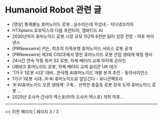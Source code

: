 # Humanoid Robot 관련 글

- [영상] 통제불능 휴머노이드 로봇…실수라는데 무섭네 - 지디넷코리아
- HTXplains 로보틱스의 다음 프런티어, 엠바디드 AI
- 2030년까지 휴머노이드 로봇 시장 규모 152억 6천만 달러 성장 전망 - 야후 파이낸스
- [PRNewswire] 키논, 최초의 이족보행 휴머노이드 서비스 로봇 공개
- [PRNewswire] 제3회 CISCE에서 열린 휴머노이드 로봇 산업 생태계 매칭 행사
- 24시간 연속 작동 워커 S2 로봇, 자체 배터리 교체  하이제 온라인
- UB테크 휴머노이드 로봇, 자체 배터리 교체  실리콘 UK 테크
- '1가구 1로봇 시대' 대비…한국형 AI휴머노이드 개발 본격 추진 - 동아사이언스
- 1가구 1로봇 시대…K-AI 휴머노이드로 앞당긴다 - 유니콘팩토리
- 'K-AI휴머노이드 오픈 생태계' 구축… 산학연 총출동 로봇 강국 도약  휴머노이드 로봇 ...
- 2025년 오사카·간사이 엑스포(이하 오사카 엑스포) 개최 이후…

---
<< 이전 페이지  |  페이지 3 / 3